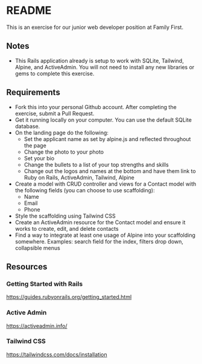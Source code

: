 # README

This is an exercise for our junior web developer position at Family First.

## Notes
- This Rails application already is setup to work with SQLite, Tailwind, Alpine, and ActiveAdmin. You will not need to install any new libraries or gems to complete this exercise.

## Requirements
- Fork this into your personal Github account. After completing the exercise, submit a Pull Request.
- Get it running locally on your computer. You can use the default SQLite database.
- On the landing page do the following:
  - Set the applicant name as set by alpine.js and reflected throughout the page
  - Change the photo to your photo
  - Set your bio
  - Change the bullets to a list of your top strengths and skills
  - Change out the logos and names at the bottom and have them link to Ruby on Rails, ActiveAdmin, Tailwind, Alpine
- Create a model with CRUD controller and views for a Contact model with the following fields (you can choose to use scaffolding):
  - Name
  - Email
  - Phone
- Style the scaffolding using Tailwind CSS
- Create an ActiveAdmin resource for the Contact model and ensure it works to create, edit, and delete contacts
- Find a way to integrate at least one usage of Alpine into your scaffolding somewhere. Examples: search field for the index, filters drop down, collapsible menus

## Resources

### Getting Started with Rails
https://guides.rubyonrails.org/getting_started.html

### Active Admin
https://activeadmin.info/

### Tailwind CSS

https://tailwindcss.com/docs/installation